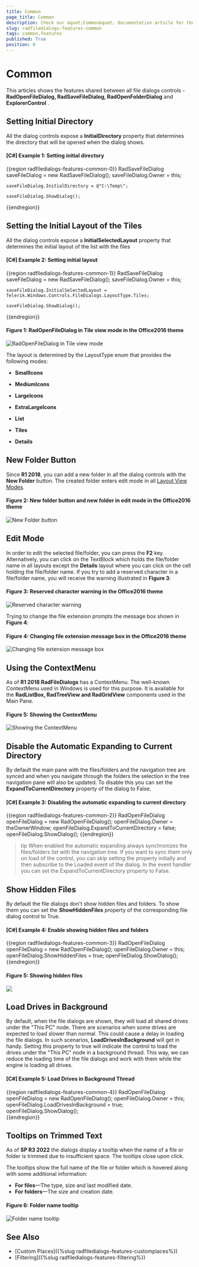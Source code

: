 ```yaml
---
title: Common
page_title: Common
description: Check our &quot;Common&quot; documentation article for the RadFileDialogs {{ site.framework_name }} control.
slug: radfiledialogs-features-common
tags: common,features
published: True
position: 0
---
```


# Common

This articles shows the features shared between all file dialogs controls - __RadOpenFileDialog, RadSaveFileDialog, RadOpenFolderDialog__ and __ExplorerControl__ .

## Setting Initial Directory

All the dialog controls expose a __InitialDirectory__ property that determines the directory that will be opened when the dialog shows.

#### __[C#] Example 1: Setting initial directory__ 
{{region radfiledialogs-features-common-0}}
	RadSaveFileDialog saveFileDialog = new RadSaveFileDialog();	
	saveFileDialog.Owner = this;
	
	saveFileDialog.InitialDirectory = @"C:\Temp\";
	
	saveFileDialog.ShowDialog();	
{{endregion}}

## Setting the Initial Layout of the Tiles

All the dialog controls expose a __InitialSelectedLayout__ property that determines the initial layout of the list with the files

#### __[C#] Example 2: Setting initial layout__ 
{{region radfiledialogs-features-common-1}}
	RadSaveFileDialog saveFileDialog = new RadSaveFileDialog();	
	saveFileDialog.Owner = this;
	
	saveFileDialog.InitialSelectedLayout = Telerik.Windows.Controls.FileDialogs.LayoutType.Tiles;
	
	saveFileDialog.ShowDialog();	
{{endregion}}

#### Figure 1: RadOpenFileDialog in Tile view mode in the Office2016 theme  
![RadOpenFileDialog in Tile view mode](images/FileDialogs_TileViewMode.png)

The layout is determined by the LayoutType enum that provides the following modes:

* __SmallIcons__

* __MediumIcons__

* __LargeIcons__

* __ExtraLargeIcons__

* __List__

* __Tiles__

* __Details__

## New Folder Button

Since __R1 2018__, you can add a new folder in all the dialog controls with the __New Folder__ button. The created folder enters edit mode in all [Layout View Modes](#setting-the-initial-layout-of-the-tiles). 

#### Figure 2: New folder button and new folder in edit mode in the Office2016 theme

![New Folder button](images/FileDialogs_NewFolder.png)

## Edit Mode

In order to edit the selected file/folder, you can press the __F2__ key. Alternatively, you can click on the TextBlock which holds the file/folder name in all layouts except the **Details** layout where you can click on the cell holding the file/folder name. If you try to add a reserved character in a file/folder name, you will receive the warning illustrated in **Figure 3**:

#### Figure 3: Reserved character warning in the Office2016 theme  
![Reserved character warning](images/FileDialogs_EditMode.png)

Trying to change the file extension prompts the message box shown in **Figure 4**:

#### Figure 4: Changing file extension message box in the Office2016 theme  
![Changing file extension message box](images/FileDialogs_ChangeFileExtensionMessageBox.png)

## Using the ContextMenu

As of __R1 2018 RadFileDialogs__ has a ContextMenu. The well-known ContextMenu used in Windows is used for this purpose. It is available for the __RadListBox, RadTreeView and RadGridView__ components used in the Main Pane.

#### Figure 5: Showing the ContextMenu

![Showing the ContextMenu](images/FileDialogs_ContextMenu.png)
## Disable the Automatic Expanding to Current Directory
By default the main pane with the files/folders and the navigation tree are synced and when you navigate through the folders the selection in the tree navigation pane will also be updated. To disable this you can set the __ExpandToCurrentDirectory__ property of the dialog to False.

#### __[C#] Example 3: Disabling the automatic expanding to current directory__ 
{{region radfiledialogs-features-common-2}}
	RadOpenFileDialog openFileDialog = new RadOpenFileDialog();
	openFileDialog.Owner = theOwnerWindow;
	openFileDialog.ExpandToCurrentDirectory = false;
	openFileDialog.ShowDialog();
{{endregion}}

>tip When enabled the automatic expanding always synchronizes the files/folders list with the navigation tree. If you want to sync them only on load of the control, you can skip setting the property initially and then subscribe to the Loaded event of the dialog. In the event handler you can set the ExpandToCurrentDirectory property to False.

## Show Hidden Files

By default the file dialogs don't show hidden files and folders. To show them you can set the __ShowHiddenFiles__ property of the corresponding file dialog control to True.

#### __[C#] Example 4: Enable showing hidden files and folders__ 
{{region radfiledialogs-features-common-3}}
	RadOpenFileDialog openFileDialog = new RadOpenFileDialog();
	openFileDialog.Owner = this;
	openFileDialog.ShowHiddenFiles = true;
	openFileDialog.ShowDialog();            
{{endregion}}

#### Figure 5: Showing hidden files  
![](images/radfiledialogs-features-common-0.png)

## Load Drives in Background

By default, when the file dialogs are shown, they will load all shared drives under the "This PC" node. There are scenarios when some drives are expected to load slower than normal. This could cause a delay in loading the file dialogs. In such scenarios, __LoadDrivesInBackground__ will get in handy. Setting this property to true will indicate the control to load the drives under the "This PC" node in a background thread. This way, we can reduce the loading time of the file dialogs and work with them while the engine is loading all drives.

#### __[C#] Example 5: Load Drives in Background Thread__ 
{{region radfiledialogs-features-common-4}}
	RadOpenFileDialog openFileDialog = new RadOpenFileDialog();
	openFileDialog.Owner = this;
	openFileDialog.LoadDrivesInBackground = true;
	openFileDialog.ShowDialog();            
{{endregion}}

## Tooltips on Trimmed Text

As of **SP R3 2022** the dialogs display a tooltip when the name of a file or folder is trimmed due to insufficient space. The tooltips close upon click.

The tooltips show the full name of the file or folder which is hovered along with some additional information:

* **For files**&mdash;The type, size and last modified date.
* **For folders**&mdash;The size and creation date.

#### Figure 6: Folder name tooltip

![Folder name tooltip](images/radfiledialogs-features-common-tooltips.png)

## See Also 
* [Custom Places]({%slug radfiledialogs-features-customplaces%})
* [Filtering]({%slug radfiledialogs-features-filtering%})
